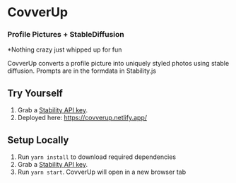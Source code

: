 # CovverUp
### Profile Pictures + StableDiffusion

*Nothing crazy just whipped up for fun

CovverUp converts a profile picture into uniquely styled photos using stable diffusion. Prompts are in the formdata in Stability.js

## Try Yourself
1. Grab a [Stability API key](https://platform.stability.ai/).
2. Deployed here: https://covverup.netlify.app/

## Setup Locally

1. Run `yarn install` to download required dependencies
2. Grab a [Stability API key](https://platform.stability.ai/).
3. Run `yarn start`. CovverUp will open in a new browser tab
